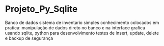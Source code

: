 # Projeto_Py_Sqlite
 Banco de dados 
 sistema de inventario simples
 conhecimento colocados em pratica: manipulação de dados direto no banco e na interface grafica
 usando sqlite, python para desenvolvimento
 testes de insert, update, delete e backup de segurança 
